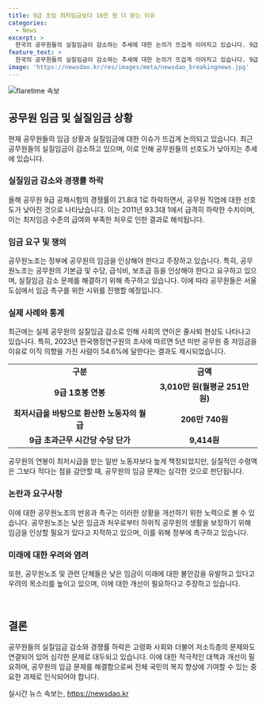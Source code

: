 ```yaml
---
title: 9급 초임 최저임금보다 16만 원 더 받는 이유
categories:
  - News
excerpt: >
  한국의 공무원들의 실질임금이 감소하는 추세에 대한 논의가 뜨겁게 이어지고 있습니다. 9급 1호봉 공무원의 월급이 최저시급 수준인데도 불구하고, 실질임금이 감소하는 것으로 드러났습니다. 이에 공무원노조는 31만 3,000원의 인상과 같은 요구를 내세우며, 서울 도심에서 촉구 시위를 진행할 예정입니다. 이러한 문제는 공무원의 퇴직률 증가와 청년 공무원들의 이직 의향으로까지 이어지고 있습니다. 이러한 상황에서 공무원단체는 임금 상승을 요구하며 모든 공공부문 노동자들의 임금에도 영향을 미친다는 점을 강조하고 있습니다.
feature_text: >
  한국의 공무원들의 실질임금이 감소하는 추세에 대한 논의가 뜨겁게 이어지고 있습니다. 9급 1호봉 공무원의 월급이 최저시급 수준인데도 불구하고, 실질임금이 감소하는 것으로 드러났습니다. 이에 공무원노조는 31만 3,000원의 인상과 같은 요구를 내세우며, 서울 도심에서 촉구 시위를 진행할 예정입니다. 이러한 문제는 공무원의 퇴직률 증가와 청년 공무원들의 이직 의향으로까지 이어지고 있습니다. 이러한 상황에서 공무원단체는 임금 상승을 요구하며 모든 공공부문 노동자들의 임금에도 영향을 미친다는 점을 강조하고 있습니다.
image: 'https://newsdao.kr/res/images/meta/newsdao_breakingnews.jpg'
---
```


<p><img src="https://newsdao.kr/res/images/meta/newsdao_breakingnews.jpg" alt="flaretime 속보" /></p>

<h2 data-ke-size="size26">공무원 임금 및 실질임금 상황</h2>

<p data-ke-size="size16">현재 공무원들의 임금 상황과 실질임금에 대한 이슈가 뜨겁게 논의되고 있습니다. 최근 공무원들의 실질임금이 감소하고 있으며, 이로 인해 공무원들의 선호도가 낮아지는 추세에 있습니다.</p>

<h3><b>실질임금 감소와 경쟁률 하락</b></h3>

<p data-ke-size="size16">올해 공무원 9급 공채시험의 경쟁률이 21.8대 1로 하락하면서, 공무원 직업에 대한 선호도가 낮아진 것으로 나타났습니다. 이는 2011년 93.3대 1에서 급격히 하락한 수치이며, 이는 최저임금 수준의 급여와 부족한 처우로 인한 결과로 해석됩니다.</p>

<h3><b>임금 요구 및 쟁의</b></h3>

<p data-ke-size="size16">공무원노조는 정부에 공무원의 임금을 인상해야 한다고 주장하고 있습니다. 특히, 공무원노조는 공무원의 기본급 및 수당, 급식비, 보조급 등을 인상해야 한다고 요구하고 있으며, 실질임금 감소 문제를 해결하기 위해 촉구하고 있습니다. 이에 따라 공무원들은 서울 도심에서 임금 촉구를 위한 시위를 진행할 예정입니다.</p>

<h3><b>실제 사례와 통계</b></h3>

<p data-ke-size="size16">최근에는 실제 공무원의 실질임금 감소로 인해 사회의 연이은 줄사퇴 현상도 나타나고 있습니다. 특히, 2023년 한국행정연구원의 조사에 따르면 5년 미만 공무원 중 저임금을 이유로 이직 의향을 가진 사람이 54.6%에 달한다는 결과도 제시되었습니다.</p>

<table>
    <tr>
        <td style="text-align: center; height: 17px;"><b>구분</b></td>
        <td style="text-align: center; height: 17px;"><b>금액</b></td>
    </tr>
    <tr>
        <td style="text-align: center; height: 17px;"><b>9급 1호봉 연봉</b></td>
        <td style="text-align: center; height: 17px;"><b>3,010만 원(월평균 251만 원)</b></td>
    </tr>
    <tr>
        <td style="text-align: center; height: 17px;"><b>최저시급을 바탕으로 환산한 노동자의 월급</b></td>
        <td style="text-align: center; height: 17px;"><b>206만 740원</b></td>
    </tr>
    <tr>
        <td style="text-align: center; height: 17px;"><b>9급 초과근무 시간당 수당 단가</b></td>
        <td style="text-align: center; height: 17px;"><b>9,414원</b></td>
    </tr>
</table>

<p data-ke-size="size16">공무원의 연봉이 최저시급을 받는 일반 노동자보다 높게 책정되었지만, 실질적인 수령액은 그보다 적다는 점을 감안할 때, 공무원의 임금 문제는 심각한 것으로 판단됩니다.</p>

<h3><b>논란과 요구사항</b></h3>

<p data-ke-size="size16">이에 대한 공무원노조의 반응과 촉구는 이러한 상황을 개선하기 위한 노력으로 볼 수 있습니다. 공무원노조는 낮은 임금과 처우로부터 하위직 공무원의 생활을 보장하기 위해 임금을 인상할 필요가 있다고 지적하고 있으며, 이를 위해 정부에 촉구하고 있습니다.</p>

<h3><b>미래에 대한 우려와 염려</b></h3>

<p data-ke-size="size16">또한, 공무원노조 및 관련 단체들은 낮은 임금이 미래에 대한 불안감을 유발하고 있다고 우려의 목소리를 높이고 있으며, 이에 대한 개선이 필요하다고 주장하고 있습니다.</p>

<p data-ke-size="size16">&nbsp;</p>

<h2 data-ke-size="size26">결론</h2>

<p data-ke-size="size16">공무원들의 실질임금 감소와 경쟁률 하락은 고령화 사회와 더불어 저소득층의 문제와도 연결되어 있어 심각한 문제로 대두되고 있습니다. 이에 대한 적극적인 대책과 개선이 필요하며, 공무원의 임금 문제를 해결함으로써 전체 국민의 복지 향상에 기여할 수 있는 중요한 과제로 인식되어야 합니다.</p>
실시간 뉴스 속보는, <a href="https://newsdao.kr" rel="dofollow">https://newsdao.kr</a>


